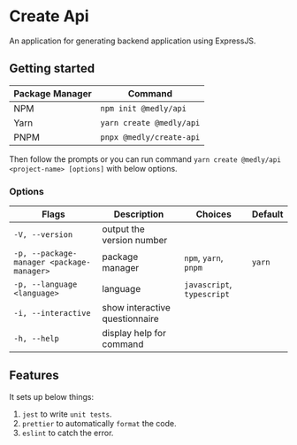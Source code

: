 # Create Api

An application for generating backend application using ExpressJS.

## Getting started

| Package Manager | Command                  |
| --------------- | ------------------------ |
| NPM             | `npm init @medly/api`    |
| Yarn            | `yarn create @medly/api` |
| PNPM            | `pnpx @medly/create-api` |

Then follow the prompts or you can run command `yarn create @medly/api <project-name> [options]` with below options.

### Options

| Flags                                     | Description                    | Choices                    | Default |
| ----------------------------------------- | ------------------------------ | -------------------------- | ------- |
| `-V, --version`                           | output the version number      |                            |         |
| `-p, --package-manager <package-manager>` | package manager                | `npm`, `yarn`, `pnpm`      | `yarn`  |
| `-p, --language <language>`               | language                       | `javascript`, `typescript` |
| `-i, --interactive`                       | show interactive questionnaire |                            |         |
| `-h, --help`                              | display help for command       |                            |         |

## Features

It sets up below things:

1. `jest` to write `unit tests`.
2. `prettier` to automatically `format` the code.
3. `eslint` to catch the error.
